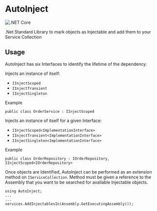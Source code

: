 # AutoInject
![.NET Core](https://github.com/mcbride-clint/AutoInject/workflows/.NET%20Core/badge.svg)

.Net Standard Library to mark objects as Injectable and add them to your Service Collection

## Usage

AutoInject has six Interfaces to identify the lifetime of the dependency.
    
Injects an instance of itself:

* `IInjectScoped`
* `IInjectTransient`
* `IInjectSingleton`

Example
    
    public class OrderService : IInjectScoped

Injects an instance of itself for a given Interface:
    
* `IInjectScoped<ImplementationInterface>`
* `IInjectTransient<ImplementationInterface>`
* `IInjectSingleton<ImplementationInterface>`

Example

    public class OrderRepository : IOrderRepository, IInjectScoped<IOrderRepository>

Once objects are Identified, AutoInject can be performed as an extension method on `IServiceCollection`. Method must be given a reference to the Assembly that you want to be searched for available Injectable objects.

    using AutoInject;
    ...
    ...
    services.AddInjectablesIn(Assembly.GetExecutingAssembly());
